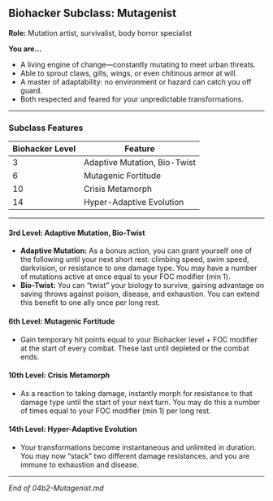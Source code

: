 ## Biohacker Subclass: Mutagenist

**Role:** Mutation artist, survivalist, body horror specialist

**You are...**

- A living engine of change—constantly mutating to meet urban threats.
- Able to sprout claws, gills, wings, or even chitinous armor at will.
- A master of adaptability: no environment or hazard can catch you off guard.
- Both respected and feared for your unpredictable transformations.

---

### Subclass Features

|Biohacker Level|Feature|
|---|---|
|3|Adaptive Mutation, Bio-Twist|
|6|Mutagenic Fortitude|
|10|Crisis Metamorph|
|14|Hyper-Adaptive Evolution|

---

#### 3rd Level: Adaptive Mutation, Bio-Twist

- **Adaptive Mutation:** As a bonus action, you can grant yourself one of the following until your next short rest: climbing speed, swim speed, darkvision, or resistance to one damage type. You may have a number of mutations active at once equal to your FOC modifier (min 1).
- **Bio-Twist:** You can “twist” your biology to survive, gaining advantage on saving throws against poison, disease, and exhaustion. You can extend this benefit to one ally once per long rest.

#### 6th Level: Mutagenic Fortitude

- Gain temporary hit points equal to your Biohacker level + FOC modifier at the start of every combat. These last until depleted or the combat ends.

#### 10th Level: Crisis Metamorph

- As a reaction to taking damage, instantly morph for resistance to that damage type until the start of your next turn. You may do this a number of times equal to your FOC modifier (min 1) per long rest.

#### 14th Level: Hyper-Adaptive Evolution

- Your transformations become instantaneous and unlimited in duration. You may now “stack” two different damage resistances, and you are immune to exhaustion and disease.
    

---

_End of 04b2-Mutagenist.md_